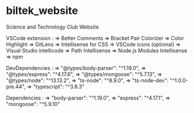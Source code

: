 # biltek_website
Science and Technology Club Website 


VSCode extension : 
=> Better Comments
=> Bracket Pair Colorizer
=> Color Highlight
=> GitLens
=> Intellisense for CSS 
=> VSCode icons (optional)
=> Visual Studio intellicode 
=> Path Intellisense
=> Node.js Modules Intellisense
=> npm

DevDependencies : 
=> "@types/body-parser": "^1.19.0",
=> "@types/express": "^4.17.6",
=> "@types/mongoose": "^5.7.13",
=> "@types/node": "^13.13.2",
=> "ts-node": "^8.9.0",
=> "ts-node-dev": "^1.0.0-pre.44",
=> "typescript": "^3.8.3"

Dependencies :
=>  "body-parser": "^1.19.0",
=>  "express": "^4.17.1",
=>  "mongoose": "^5.9.10"